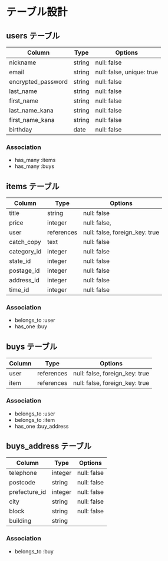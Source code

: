 # テーブル設計

## users テーブル

| Column               | Type     | Options                   |
| -------------------- | -------- | ------------------------- |
| nickname             | string   | null: false               |
| email                | string   | null: false, unique: true |
| encrypted_password   | string   | null: false               |
| last_name            | string   | null: false               |
| first_name           | string   | null: false               |
| last_name_kana       | string   | null: false               |
| first_name_kana      | string   | null: false               |
| birthday             | date     | null: false               |

### Association

- has_many :items
- has_many :buys

## items テーブル

| Column      | Type       | Options                        |
| ----------- | ------     | ------------------------------ |
| title       | string     | null: false                    |
| price       | integer    | null: false,                   |
| user        | references | null: false, foreign_key: true |
| catch_copy  | text       | null: false                    |
| category_id | integer    | null: false                    |
| state_id    | integer    | null: false                    |
| postage_id  | integer    | null: false                    |
| address_id  | integer    | null: false                    |
| time_id     | integer    | null: false                    |

### Association

- belongs_to :user
- has_one    :buy


## buys テーブル

| Column | Type       | Options                        |
| ------ | ---------- | ------------------------------ |
| user   | references | null: false, foreign_key: true |
| item   | references | null: false, foreign_key: true |

### Association

- belongs_to :user
- belongs_to :item
- has_one :buy_address

## buys_address テーブル

| Column        | Type       | Options                        |
| ------------- | ---------- | ------------------------------ |
| telephone     | integer    | null: false                    |
| postcode      | string     | null: false                    |
| prefecture_id | integer    | null: false                    |
| city          | string     | null: false                    |
| block         | string     | null: false                    |
| building      | string     |                                |

### Association

- belongs_to :buy
